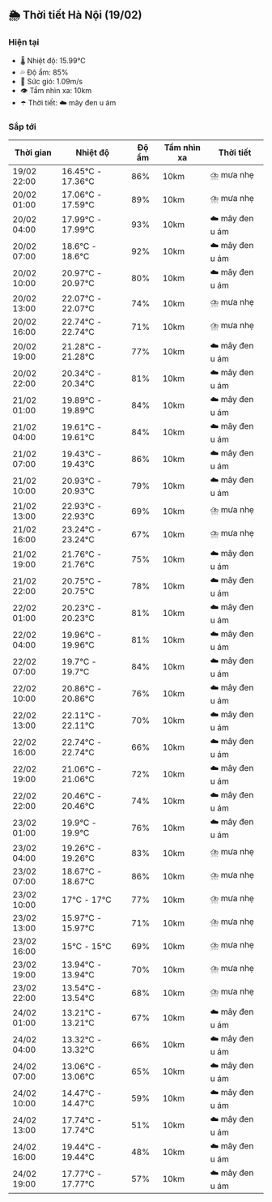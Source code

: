 ## 🌦️ Thời tiết Hà Nội (19/02)

### Hiện tại

- 🌡️ Nhiệt độ: 15.99℃
- 💦 Độ ẩm: 85%
- 💨 Sức gió: 1.09m/s
- 👁️ Tầm nhìn xa: 10km
- ☂️ Thời tiết: ☁️ mây đen u ám

### Sắp tới

| Thời gian | Nhiệt độ | Độ ẩm | Tầm nhìn xa | Thời tiết |
| --- | --- | --- | --- | --- |
| 19/02 22:00 | 16.45℃ - 17.36℃ | 86% | 10km | ⛈️ mưa nhẹ |
| 20/02 01:00 | 17.06℃ - 17.59℃ | 89% | 10km | ⛈️ mưa nhẹ |
| 20/02 04:00 | 17.99℃ - 17.99℃ | 93% | 10km | ☁️ mây đen u ám |
| 20/02 07:00 | 18.6℃ - 18.6℃ | 92% | 10km | ☁️ mây đen u ám |
| 20/02 10:00 | 20.97℃ - 20.97℃ | 80% | 10km | ☁️ mây đen u ám |
| 20/02 13:00 | 22.07℃ - 22.07℃ | 74% | 10km | ⛈️ mưa nhẹ |
| 20/02 16:00 | 22.74℃ - 22.74℃ | 71% | 10km | ⛈️ mưa nhẹ |
| 20/02 19:00 | 21.28℃ - 21.28℃ | 77% | 10km | ☁️ mây đen u ám |
| 20/02 22:00 | 20.34℃ - 20.34℃ | 81% | 10km | ☁️ mây đen u ám |
| 21/02 01:00 | 19.89℃ - 19.89℃ | 84% | 10km | ☁️ mây đen u ám |
| 21/02 04:00 | 19.61℃ - 19.61℃ | 84% | 10km | ☁️ mây đen u ám |
| 21/02 07:00 | 19.43℃ - 19.43℃ | 86% | 10km | ☁️ mây đen u ám |
| 21/02 10:00 | 20.93℃ - 20.93℃ | 79% | 10km | ☁️ mây đen u ám |
| 21/02 13:00 | 22.93℃ - 22.93℃ | 69% | 10km | ⛈️ mưa nhẹ |
| 21/02 16:00 | 23.24℃ - 23.24℃ | 67% | 10km | ⛈️ mưa nhẹ |
| 21/02 19:00 | 21.76℃ - 21.76℃ | 75% | 10km | ☁️ mây đen u ám |
| 21/02 22:00 | 20.75℃ - 20.75℃ | 78% | 10km | ☁️ mây đen u ám |
| 22/02 01:00 | 20.23℃ - 20.23℃ | 81% | 10km | ☁️ mây đen u ám |
| 22/02 04:00 | 19.96℃ - 19.96℃ | 81% | 10km | ☁️ mây đen u ám |
| 22/02 07:00 | 19.7℃ - 19.7℃ | 84% | 10km | ☁️ mây đen u ám |
| 22/02 10:00 | 20.86℃ - 20.86℃ | 76% | 10km | ☁️ mây đen u ám |
| 22/02 13:00 | 22.11℃ - 22.11℃ | 70% | 10km | ☁️ mây đen u ám |
| 22/02 16:00 | 22.74℃ - 22.74℃ | 66% | 10km | ☁️ mây đen u ám |
| 22/02 19:00 | 21.06℃ - 21.06℃ | 72% | 10km | ☁️ mây đen u ám |
| 22/02 22:00 | 20.46℃ - 20.46℃ | 74% | 10km | ☁️ mây đen u ám |
| 23/02 01:00 | 19.9℃ - 19.9℃ | 76% | 10km | ☁️ mây đen u ám |
| 23/02 04:00 | 19.26℃ - 19.26℃ | 83% | 10km | ⛈️ mưa nhẹ |
| 23/02 07:00 | 18.67℃ - 18.67℃ | 86% | 10km | ⛈️ mưa nhẹ |
| 23/02 10:00 | 17℃ - 17℃ | 77% | 10km | ⛈️ mưa nhẹ |
| 23/02 13:00 | 15.97℃ - 15.97℃ | 71% | 10km | ⛈️ mưa nhẹ |
| 23/02 16:00 | 15℃ - 15℃ | 69% | 10km | ⛈️ mưa nhẹ |
| 23/02 19:00 | 13.94℃ - 13.94℃ | 70% | 10km | ⛈️ mưa nhẹ |
| 23/02 22:00 | 13.54℃ - 13.54℃ | 68% | 10km | ⛈️ mưa nhẹ |
| 24/02 01:00 | 13.21℃ - 13.21℃ | 67% | 10km | ☁️ mây đen u ám |
| 24/02 04:00 | 13.32℃ - 13.32℃ | 66% | 10km | ☁️ mây đen u ám |
| 24/02 07:00 | 13.06℃ - 13.06℃ | 65% | 10km | ☁️ mây đen u ám |
| 24/02 10:00 | 14.47℃ - 14.47℃ | 59% | 10km | ☁️ mây đen u ám |
| 24/02 13:00 | 17.74℃ - 17.74℃ | 51% | 10km | ☁️ mây đen u ám |
| 24/02 16:00 | 19.44℃ - 19.44℃ | 48% | 10km | ☁️ mây đen u ám |
| 24/02 19:00 | 17.77℃ - 17.77℃ | 57% | 10km | ☁️ mây đen u ám |
